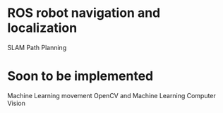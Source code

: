 # ROS robot navigation and localization
SLAM 
Path Planning

# Soon to be implemented
Machine Learning movement
OpenCV and Machine Learning Computer Vision
